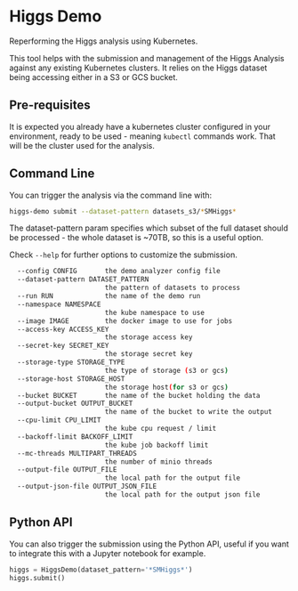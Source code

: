 # Higgs Demo

Reperforming the Higgs analysis using Kubernetes.

This tool helps with the submission and management of the Higgs Analysis
against any existing Kubernetes clusters. It relies on the Higgs dataset being
accessing either in a S3 or GCS bucket.

## Pre-requisites

It is expected you already have a kubernetes cluster configured in your
environment, ready to be used - meaning `kubectl` commands work. That will be
the cluster used for the analysis.

## Command Line

You can trigger the analysis via the command line with:
```bash
higgs-demo submit --dataset-pattern datasets_s3/*SMHiggs*
```

The dataset-pattern param specifies which subset of the full dataset should be
processed - the whole dataset is ~70TB, so this is a useful option.

Check `--help` for further options to customize the submission.
```bash
  --config CONFIG       the demo analyzer config file
  --dataset-pattern DATASET_PATTERN
                        the pattern of datasets to process
  --run RUN             the name of the demo run
  --namespace NAMESPACE
                        the kube namespace to use
  --image IMAGE         the docker image to use for jobs
  --access-key ACCESS_KEY
                        the storage access key
  --secret-key SECRET_KEY
                        the storage secret key
  --storage-type STORAGE_TYPE
                        the type of storage (s3 or gcs)
  --storage-host STORAGE_HOST
                        the storage host(for s3 or gcs)
  --bucket BUCKET       the name of the bucket holding the data
  --output-bucket OUTPUT_BUCKET
                        the name of the bucket to write the output
  --cpu-limit CPU_LIMIT
                        the kube cpu request / limit
  --backoff-limit BACKOFF_LIMIT
                        the kube job backoff limit
  --mc-threads MULTIPART_THREADS
                        the number of minio threads
  --output-file OUTPUT_FILE
                        the local path for the output file
  --output-json-file OUTPUT_JSON_FILE
                        the local path for the output json file
```

## Python API

You can also trigger the submission using the Python API, useful if you want to
integrate this with a Jupyter notebook for example.
```python
higgs = HiggsDemo(dataset_pattern='*SMHiggs*')
higgs.submit()
```

